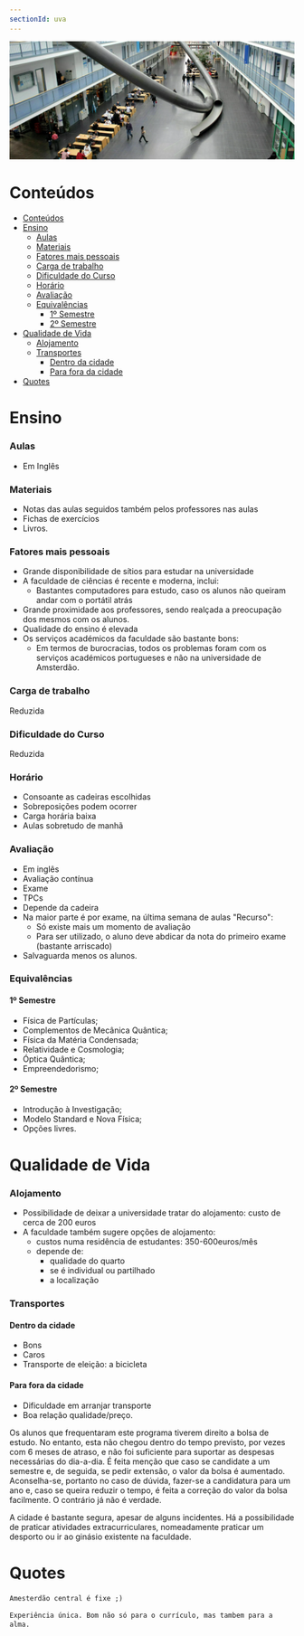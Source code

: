 ```yaml
---
sectionId: uva
---
```


<img src="images/tum.webp" alt="TUM" class="rounded-image">

# Conteúdos

-   [Conteúdos](#conteúdos)
-   [Ensino](#ensino)
    -   [Aulas](#aulas)
    -   [Materiais](#materiais)
    -   [Fatores mais pessoais](#fatores-mais-pessoais)
    -   [Carga de trabalho](#carga-de-trabalho)
    -   [Dificuldade do Curso](#dificuldade-do-curso)
    -   [Horário](#horário)
    -   [Avaliação](#avaliação)
    -   [Equivalências](#equivalências)
        -   [1º Semestre](#1º-semestre)
        -   [2º Semestre](#2º-semestre)
-   [Qualidade de Vida](#qualidade-de-vida)
    -   [Alojamento](#alojamento)
    -   [Transportes](#transportes)
        -   [Dentro da cidade](#dentro-da-cidade)
        -   [Para fora da cidade](#para-fora-da-cidade)
-   [Quotes](#quotes)

# Ensino

### Aulas

-   Em Inglês

### Materiais

-   Notas das aulas seguidos também pelos professores nas aulas
-   Fichas de exercícios
-   Livros.

### Fatores mais pessoais

-   Grande disponibilidade de sítios para estudar na universidade
-   A faculdade de ciências é recente e moderna, inclui:
    -   Bastantes computadores para estudo, caso os alunos não queiram andar com o portátil atrás
-   Grande proximidade aos professores, sendo realçada a preocupação dos mesmos com os alunos.
-   Qualidade do ensino é elevada
-   Os serviços académicos da faculdade são bastante bons:
    -   Em termos de burocracias, todos os problemas foram com os serviços académicos portugueses e não na universidade de Amsterdão.

### Carga de trabalho

Reduzida

### Dificuldade do Curso

Reduzida

### Horário

-   Consoante as cadeiras escolhidas
-   Sobreposições podem ocorrer
-   Carga horária baixa
-   Aulas sobretudo de manhã

### Avaliação

-   Em inglês
-   Avaliação contínua
-   Exame
-   TPCs
-   Depende da cadeira
-   Na maior parte é por exame, na última semana de aulas
    "Recurso":
    -   Só existe mais um momento de avaliação
    -   Para ser utilizado, o aluno deve abdicar da nota do primeiro exame (bastante arriscado)
-   Salvaguarda menos os alunos.

### Equivalências

#### 1º Semestre

-   Física de Partículas;
-   Complementos de Mecânica Quântica;
-   Física da Matéria Condensada;
-   Relatividade e Cosmologia;
-   Óptica Quântica;
-   Empreendedorismo;

#### 2º Semestre

-   Introdução à Investigação;
-   Modelo Standard e Nova Física;
-   Opções livres.

# Qualidade de Vida

### Alojamento

-   Possibilidade de deixar a universidade tratar do alojamento: custo de cerca de 200 euros
-   A faculdade também sugere opções de alojamento:
    -   custos numa residência de estudantes: 350-600euros/mês
    -   depende de:
        -   qualidade do quarto
        -   se é individual ou partilhado
        -   a localização

### Transportes

#### Dentro da cidade

-   Bons
-   Caros
-   Transporte de eleição: a bicicleta

#### Para fora da cidade

-   Dificuldade em arranjar transporte
-   Boa relação qualidade/preço.

Os alunos que frequentaram este programa tiverem direito a bolsa de estudo. No entanto, esta não chegou dentro do tempo previsto, por vezes com 6 meses de atraso, e não foi suficiente para suportar as despesas necessárias do dia-a-dia. É feita menção que caso se candidate a um semestre e, de seguida, se pedir extensão, o valor da bolsa é aumentado. Aconselha-se, portanto no caso de dúvida, fazer-se a candidatura para um ano e, caso se queira reduzir o tempo, é feita a correção do valor da bolsa facilmente. O contrário já não é verdade.

A cidade é bastante segura, apesar de alguns incidentes. Há a possibilidade de praticar atividades extracurriculares, nomeadamente praticar um desporto ou ir ao ginásio existente na faculdade.

# Quotes

```
Amesterdão central é fixe ;)
```

```
Experiência única. Bom não só para o currículo, mas tambem para a alma.
```
